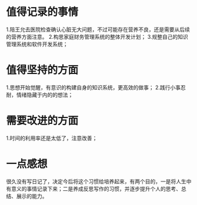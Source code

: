 		
		
# 值得记录的事情
1.陪王允去医院检查确认心脏无大问题，不过可能存在营养不良，还是需要从后续的营养方面注意。
2.构思家庭财务管理系统的整体开发计划；
3.规整自己的知识管理系统和软件开发系统；
# 值得坚持的方面
1.思想开始觉醒，有意识的构建自身的知识系统，更高效的做事；
2.践行小事忍耐，情绪隐藏于内的的想法；
# 需要改进的方面
1.时间的利用率还是太低了，注意改善；
# 一点感想
很久没有写日记了，决定今后将这个习惯给培养起来，有两个目的，一是将人生中有意义的事情记录下来；二是养成反思写作的习惯，并逐步提升个人的思考、总结、展示的能力。
